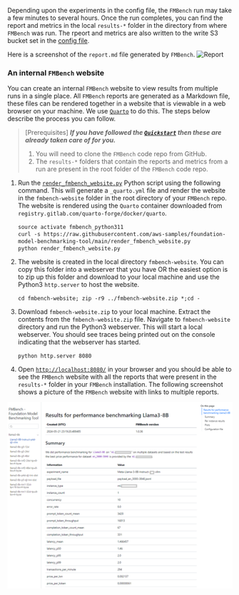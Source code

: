Depending upon the experiments in the config file, the `FMBench` run may take a few minutes to several hours. Once the run completes, you can find the report and metrics in the local `results-*` folder in the directory from where `FMBench` was run. The rpeort and metrics are also written to the write S3 bucket set in the [config file](https://github.com/aws-samples/foundation-model-benchmarking-tool/blob/main/src/fmbench/configs/config-mistral-7b-tgi-g5.yml#L12).

Here is a screenshot of the `report.md` file generated by `FMBench`.
![Report](https://github.com/aws-samples/foundation-model-benchmarking-tool/blob/main/img/results.gif?raw=true)

### An internal `FMBench` website

You can create an internal `FMBench` website to view results from multiple runs in a single place. All `FMBench` reports are generated as a Markdown file, these files can be rendered together in a website that is viewable in a web browser on your machine. We use [`Quarto`](https://quarto.org/) to do this. The steps below describe the process you can follow.

>[Prerequisites] **_If you have followed the [`Quickstart`](#quickstart) then these are already taken care of for you._**  
>1. You will need to clone the `FMBench` code repo from GitHub.  
>1. The `results-*` folders that contain the reports and metrics from a run are present in the root folder of the `FMBench` code repo.  
1. Run the [`render_fmbench_website.py`](./render_fmbench_website.py) Python script using the following command. This will generate a `_quarto.yml` file and render the website in the `fmbench-website` folder in the root directory of your `FMBench` repo. The website is rendered using the `Quarto` container downloaded from `registry.gitlab.com/quarto-forge/docker/quarto`.

    ```{.python}
    source activate fmbench_python311
    curl -s https://raw.githubusercontent.com/aws-samples/foundation-model-benchmarking-tool/main/render_fmbench_website.py
    python render_fmbench_website.py
    ```
    
1. The website is created in the local directory `fmbench-website`. You can copy this folder into a webserver that you have OR the easiest option is to zip up this folder and download to your local machine and use the Python3  `http.server` to host the website.

    ```{.bash}
    cd fmbench-website; zip -r9 ../fmbench-website.zip *;cd -
    ```

1. Download `fmbench-website.zip` to your local machine. Extract the contents from the `fmbench-website.zip` file. Navigate to `fmbench-website` directory and run the Python3 webserver. This will start a local webserver. You should see traces being printed out on the console indicating that the webserver has started.

    ```{.bash}
    python http.server 8080
    ```
    
1. Open [`http://localhost:8080/`](http://localhost:8080/) in your browser and you should be able to see the `FMBench` website with all the reports that were present in the `results-*` folder in your `FMBench` installation. The following screenshot shows a picture of the `FMBench` website with links to multiple reports.

![FMBench website](img/fmbench-website.png)
